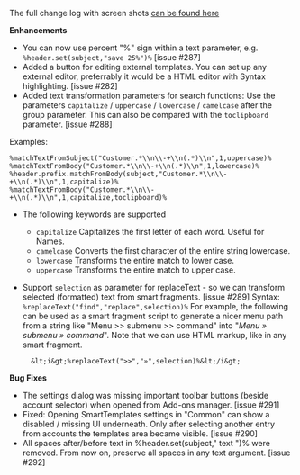 The full change log with screen shots [can be found here](https://smarttemplates.quickfolders.org/version.html#4.5) 

**Enhancements**

* You can now use percent "%" sign within a text parameter, e.g. `%header.set(subject,"save 25%")%` \[issue #287\]
* Added a button for editing external templates. You can set up any external editor, preferrably it would be a HTML editor with Syntax highlighting. \[issue #282\]
* Added text transformation parameters for search functions: Use the parameters `capitalize` / `uppercase` / `lowercase` / `camelcase` after the group parameter. This can also be compared with the `toclipboard` parameter. \[issue #288\] 
 
Examples:

  ```    
  %matchTextFromSubject("Customer.*\\n\\-+\\n(.*)\\n",1,uppercase)%
  %matchTextFromBody("Customer.*\\n\\-+\\n(.*)\\n",1,lowercase)%
  %header.prefix.matchFromBody(subject,"Customer.*\\n\\-+\\n(.*)\\n",1,capitalize)%  
  %matchTextFromBody("Customer.*\\n\\-+\\n(.*)\\n",1,capitalize,toclipboard)%
  ```

*  The following keywords are supported
    -  `capitalize` Capitalizes the first letter of each word. Useful for Names.
    -  `camelcase` Converts the first character of the entire string lowercase.
    -  `lowercase` Transforms the entire match to lower case.
    -  `uppercase` Transforms the entire match to upper case.

* Support `selection` as parameter for replaceText - so we can transform selected (formatted) text from smart fragments. \[issue #289\] Syntax: `%replaceText("find","replace",selection)%` For example, the following can be used as a smart fragment script to generate a nicer menu path from a string like "Menu >> submenu >> command" into "_Menu » submenu » command_". Note that we can use HTML markup, like in any smart fragment.

  ```    
    &lt;i&gt;%replaceText(">>","»",selection)%&lt;/i&gt;
  ```    
    

**Bug Fixes**

* The settings dialog was missing important toolbar buttons (beside account selector) when opened from Add-ons manager. \[issue #291\]
* Fixed: Opening SmartTemplates settings in "Common" can show a disabled / missing UI underneath. Only after selecting another entry from accounts the templates area became visible. \[issue #290\]
* All spaces after/before text in %header.set(subject," text ")% were removed. From now on, preserve all spaces in any text argument. \[issue #292\]